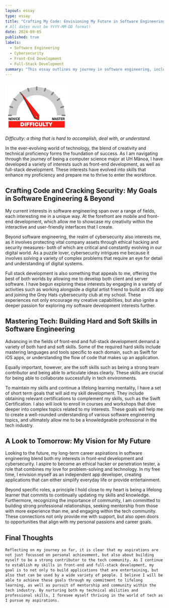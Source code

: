 ```yaml
---
layout: essay
type: essay
title: "Crafting My Code: Envisioning My Future in Software Engineering"
# All dates must be YYYY-MM-DD format!
date: 2024-09-05
published: true
labels:
  - Software Engineering
  - Cybersecurity
  - Front-End Development
  - Full-Stack Development
summary: "This essay outlines my journey in software engineering, including my passion for front-end development, cybersecurity, and full-stack development."
---
```


<img width="200px" class="rounded float-start pe-4" src="../img/difficulty/degree_difficulty.jpg">

*Difficulty: a thing that is hard to accomplish, deal with, or understand.*

In the ever-evolving world of technology, the blend of creativity and technical proficiency forms the foundation of success. As I am navigating through the journey of being a computer science major at UH Mānoa, I have developed a variety of interests such as front-end development, as well as full-stack development. These interests have evolved into skills that enhance my proficiency and prepare me to thrive to enter the workforce. 


## Crafting Code and Cracking Security: My Goals in Software Engineering & Beyond

My current interests in software engineering span over a range of fields, each interesting me in a unique way. At the forefront are mobile and front-end development, which allow me to showcase my creativity within the interactive and user-friendly interfaces that I create. 

Beyond software engineering, the realm of cybersecurity also interests me, as it involves protecting vital company assets through ethical hacking and security measures- both of which are critical and constantly evolving in our digital world. As a puzzle lover, cybersecurity intrigues me because it involves solving a variety of complex problems that require an eye for detail and understanding of digital systems. 

Full stack development is also something that appeals to me, offering the best of both worlds by allowing me to develop both client and server software. I have begun exploring these interests by engaging in a variety of activities such as working alongside a digital artist friend to build an iOS app and joining the Grey Hats cybersecurity club at my school. These experiences not only encourage my creative capabilities, but also ignite a deeper passion for exploring my software development interests further. 


## Mastering Tech: Building Hard and Soft Skills in Software Engineering

Advancing in the fields of front-end and full-stack development demand a variety of both hard and soft skills. Some of the required hard skills include mastering languages and tools specific to each domain, such as Swift for iOS apps, or understanding the flow of code that makes up an application. 

Equally important, however, are the soft skills such as being a strong team contributor and being able to articulate ideas clearly. These skills are crucial for being able to collaborate successfully in tech environments. 

To maintain my skills and continue a lifelong learning mentality, I have a set of short term goals that will aid my skill development. They include obtaining relevant certifications to complement my skills, such as the Swift Certification. I also will look to enroll in courses and workshops that dive deeper into complex topics related to my interests. These goals will help me to create a well-rounded understanding of various software engineering topics, and ultimately allow me to be a knowledgeable professional in the tech industry. 

## A Look to Tomorrow: My Vision for My Future 

Looking to the future, my long-term career aspirations in software engineering blend both my interests in front-end development and cybersecurity. I aspire to become an ethical hacker or penetration tester, a role that combines my love for problem-solving and technology. In my free time, I envision myself as an independent app developer, creating applications that can either simplify everyday life or provide entertainment. 

Beyond specific roles, a principle I hold close to my heart is being a lifelong learner that commits to continually updating my skills and knowledge. Furthermore, recognizing the importance of community, I am committed to building strong professional relationships, seeking mentorship from those with more experience than me, and engaging within the tech community. These connections not only provide me with support, but also open doors to opportunities that align with my personal passions and career goals. 


## Final Thoughts

	Reflecting on my journey so far, it is clear that my aspirations are not just focussed on personal achievement, but also about building myself to be a strong contributor to the tech community. As I continue to establish my skills in front-end and full-stack development, my goal is to not only to build applications that are entertaining, but also that can be used by a wide variety of people. I believe I will be able to achieve these goals through my commitment to lifelong learning, as well as pursuit of mentorship and community within the tech industry. By nurturing both my technical abilities and professional skills, I foresee myself thriving in the world of tech as I pursue my aspirations. 

